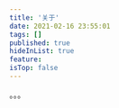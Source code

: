 ```yaml
---
title: '关于'
date: 2021-02-16 23:55:01
tags: []
published: true
hideInList: true
feature: 
isTop: false
---
```

。。。